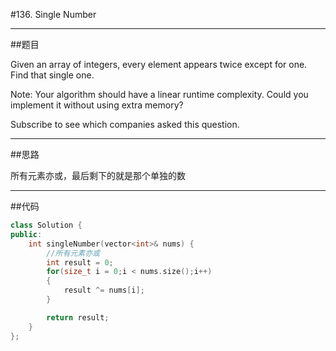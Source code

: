 #136. Single Number

------

##题目

Given an array of integers, every element appears twice except for one. Find that single one.

Note:
Your algorithm should have a linear runtime complexity. Could you implement it without using extra memory?

Subscribe to see which companies asked this question.

------

##思路

所有元素亦或，最后剩下的就是那个单独的数

------

##代码

```cpp
class Solution {
public:
    int singleNumber(vector<int>& nums) {
        //所有元素亦或
        int result = 0;
        for(size_t i = 0;i < nums.size();i++)
        {
            result ^= nums[i];
        }

        return result;
    }
};
```